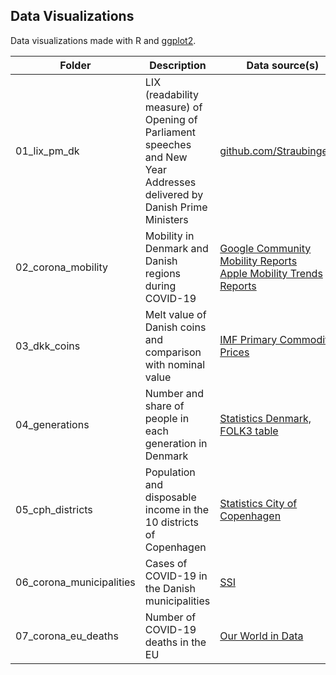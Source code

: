 Data Visualizations
---

Data visualizations made with R and <a href="https://ggplot2.tidyverse.org/">ggplot2</a>.

|  Folder     | Description                  | Data source(s)                    |
| ------------| ---------------------------- | --------------------------------- |
| 01_lix_pm_dk | LIX (readability measure) of Opening of Parliament speeches and New Year Addresses delivered by Danish Prime Ministers  | <a href="https://github.com/Straubinger/lix">github.com/Straubinger/lix</a>  |
| 02_corona_mobility | Mobility in Denmark and Danish regions during COVID-19  | <a href="https://www.google.com/covid19/mobility/">Google Community Mobility Reports</a> <br /> <a href="https://www.apple.com/covid19/mobility">Apple Mobility Trends Reports</a> |
| 03_dkk_coins | Melt value of Danish coins and comparison with nominal value | <a href="https://www.imf.org/en/Research/commodity-prices">IMF Primary Commodity Prices</a> |
| 04_generations | Number and share of people in each generation in Denmark | <a href="https://www.statbank.dk/statbank5a/default.asp?w=1920">Statistics Denmark, FOLK3 table</a> |
| 05_cph_districts | Population and disposable income in the 10 districts of Copenhagen | <a href="https://kk.statistikbank.dk/">Statistics City of Copenhagen</a> |
| 06_corona_municipalities | Cases of COVID-19 in the Danish municipalities | <a href="https://covid19.ssi.dk/overvagningsdata/download-fil-med-overvaagningdata">SSI</a> |
| 07_corona_eu_deaths | Number of COVID-19 deaths in the EU | <a href="https://github.com/owid/covid-19-data/tree/master/public/data">Our World in Data</a> |
